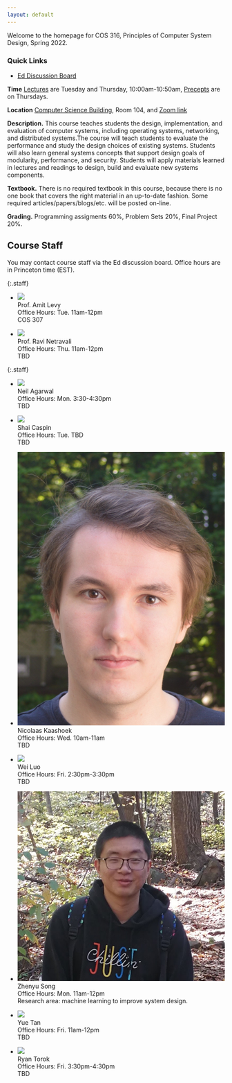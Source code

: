 ```yaml
---
layout: default
---
```


Welcome to the homepage for COS 316, Principles of Computer System
Design, Spring 2022.

### Quick Links

  * [Ed Discussion Board](https://edstem.org/)

**Time** [Lectures](lectures) are Tuesday and Thursday, 10:00am-10:50am, [Precepts](precepts) are on Thursdays.

**Location** [Computer Science Building](https://api.princeton.edu/campus-map/link?id=0167), Room 104, and [Zoom link](https://princeton.zoom.us/j/99476809145)

**Description.** This course teaches students the design,
implementation, and evaluation of computer systems, including operating
systems, networking, and distributed systems.The course will teach
students to evaluate the performance and study the design choices of
existing systems. Students will also learn general systems concepts that
support design goals of modularity, performance, and security. Students
will apply materials learned in lectures and readings to design, build
and evaluate new systems components.

**Textbook.** There is no required textbook in this course, because
there is no one book that covers the right material in an up-to-date
fashion. Some required articles/papers/blogs/etc. will be posted
on-line.

**Grading.** Programming assigments 60%, Problem Sets 20%, Final Project 20%.

## Course Staff

You may contact course staff via the Ed discussion board. Office hours are in Princeton time (EST).

{:.staff}
* ![](images/staff/amit-levy.jpg)\
Prof. Amit Levy\
Office Hours:
Tue. 11am-12pm\
COS 307

* ![](images/staff/ravi-netravali.jpg)\
Prof. Ravi Netravali\
Office Hours:
Thu. 11am-12pm\
TBD


{:.staff}

* ![](images/staff/nobody.jpg)\
Neil Agarwal\
Office Hours:
Mon. 3:30-4:30pm\
TBD

* ![](images/staff/nobody.jpg)\
Shai Caspin\
Office Hours:
Tue. TBD\
TBD

* ![](images/staff/nick-kaashoek.jpg)\
Nicolaas Kaashoek\
Office Hours:
Wed. 10am-11am\
TBD

* ![](images/staff/nobody.jpg)\
Wei Luo\
Office Hours:
Fri. 2:30pm-3:30pm\
TBD

* ![](images/staff/me_princeton.jpg)\
Zhenyu Song\
Office Hours:
Mon. 11am-12pm\
Research area: machine learning to improve system design.


* ![](images/staff/nobody.jpg)\
Yue Tan\
Office Hours:
Fri. 11am-12pm\
TBD

* ![](images/staff/nobody.jpg)\
Ryan Torok\
Office Hours:
Fri. 3:30pm-4:30pm\
TBD
<!--[Ed discussion board]: https://us.edstem.org/courses/2353/discussion/-->
